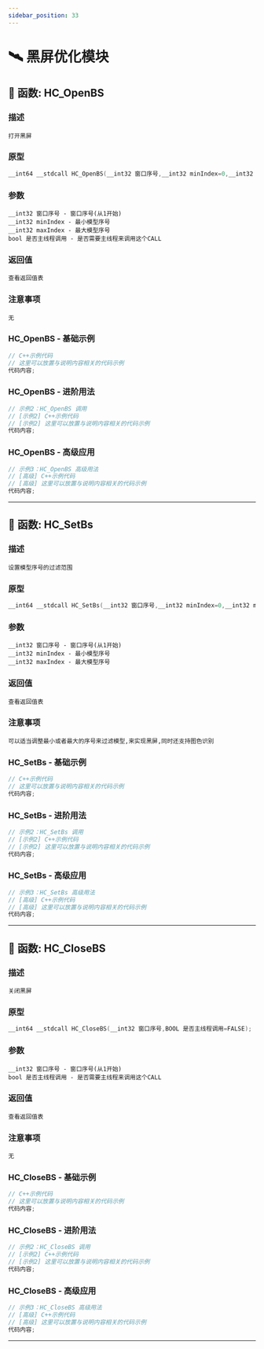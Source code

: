 ```yaml
---
sidebar_position: 33
---
```


# 🛰️ 黑屏优化模块
## 📌 函数: HC_OpenBS
### 描述
```
打开黑屏
```
### 原型
```cpp
__int64 __stdcall HC_OpenBS(__int32 窗口序号,__int32 minIndex=0,__int32 maxIndex=0,BOOL 是否主线程调用=FALSE);
```
### 参数
```
__int32 窗口序号 - 窗口序号(从1开始)
__int32 minIndex - 最小模型序号
__int32 maxIndex - 最大模型序号
bool 是否主线程调用 - 是否需要主线程来调用这个CALL
```
### 返回值
```
查看返回值表
```
### 注意事项
```
无
```
### HC_OpenBS - 基础示例
```cpp
// C++示例代码
// 这里可以放置与说明内容相关的代码示例
代码内容;
```
### HC_OpenBS - 进阶用法
```cpp
// 示例2：HC_OpenBS 调用
// [示例2] C++示例代码
// [示例2] 这里可以放置与说明内容相关的代码示例
代码内容;
```
### HC_OpenBS - 高级应用
```cpp
// 示例3：HC_OpenBS 高级用法
// [高级] C++示例代码
// [高级] 这里可以放置与说明内容相关的代码示例
代码内容;
```

---
## 📌 函数: HC_SetBs
### 描述
```
设置模型序号的过滤范围
```
### 原型
```cpp
__int64 __stdcall HC_SetBs(__int32 窗口序号,__int32 minIndex=0,__int32 maxIndex=0);
```
### 参数
```
__int32 窗口序号 - 窗口序号(从1开始)
__int32 minIndex - 最小模型序号
__int32 maxIndex - 最大模型序号
```
### 返回值
```
查看返回值表
```
### 注意事项
```
可以适当调整最小或者最大的序号来过滤模型,来实现黑屏,同时还支持图色识别
```
### HC_SetBs - 基础示例
```cpp
// C++示例代码
// 这里可以放置与说明内容相关的代码示例
代码内容;
```
### HC_SetBs - 进阶用法
```cpp
// 示例2：HC_SetBs 调用
// [示例2] C++示例代码
// [示例2] 这里可以放置与说明内容相关的代码示例
代码内容;
```
### HC_SetBs - 高级应用
```cpp
// 示例3：HC_SetBs 高级用法
// [高级] C++示例代码
// [高级] 这里可以放置与说明内容相关的代码示例
代码内容;
```

---
## 📌 函数: HC_CloseBS
### 描述
```
关闭黑屏
```
### 原型
```cpp
__int64 __stdcall HC_CloseBS(__int32 窗口序号,BOOL 是否主线程调用=FALSE);
```
### 参数
```
__int32 窗口序号 - 窗口序号(从1开始)
bool 是否主线程调用 - 是否需要主线程来调用这个CALL
```
### 返回值
```
查看返回值表
```
### 注意事项
```
无
```
### HC_CloseBS - 基础示例
```cpp
// C++示例代码
// 这里可以放置与说明内容相关的代码示例
代码内容;
```
### HC_CloseBS - 进阶用法
```cpp
// 示例2：HC_CloseBS 调用
// [示例2] C++示例代码
// [示例2] 这里可以放置与说明内容相关的代码示例
代码内容;
```
### HC_CloseBS - 高级应用
```cpp
// 示例3：HC_CloseBS 高级用法
// [高级] C++示例代码
// [高级] 这里可以放置与说明内容相关的代码示例
代码内容;
```

---
